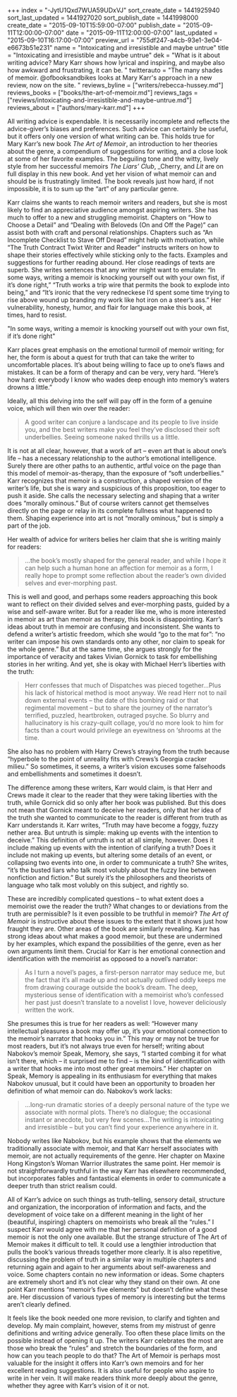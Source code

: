 +++
index = "-JytU1Qxd7WUA59UDxVJ"
sort_create_date = 1441925940
sort_last_updated = 1441927020
sort_publish_date = 1441998000
create_date = "2015-09-10T15:59:00-07:00"
publish_date = "2015-09-11T12:00:00-07:00"
date = "2015-09-11T12:00:00-07:00"
last_updated = "2015-09-10T16:17:00-07:00"
preview_url = "755df247-a4cb-93e1-3e04-e6673b51e231"
name = "Intoxicating and irresistible and maybe untrue"
title = "Intoxicating and irresistible and maybe untrue"
dek = "What is it about writing advice? Mary Karr shows how lyrical and inspiring, and maybe also how awkward and frustrating, it can be. "
twitterauto = "The many shades of memoir. @ofbooksandbikes looks at Mary Karr's approach in a new review, now on the site. "
reviews_byline = ["writers/rebecca-hussey.md"]
reviews_books = ["books/the-art-of-memoir.md"]
reviews_tags = ["reviews/intoxicating-and-irresistible-and-maybe-untrue.md"]
reviews_about = ["authors/mary-karr.md"]
+++

All writing advice is expendable. It is necessarily incomplete and reflects the advice-giver’s biases and preferences. Such advice can certainly be useful, but it offers only one version of what writing can be. This holds true for Mary Karr’s new book _The Art of Memoir_, an introduction to her theories about the genre, a compendium of suggestions for writing, and a close look at some of her favorite examples. The beguiling tone and the witty, lively style from her successful memoirs _The Liars’ Club_, _Cherry, and _Lit_ are on full display in this new book. And yet her vision of what memoir can and should be is frustratingly limited. The book reveals just how hard, if not impossible, it is to sum up the “art” of any particular genre.

Karr claims she wants to reach memoir writers and readers, but she is most likely to find an appreciative audience amongst aspiring writers. She has much to offer to a new and struggling memoirist. Chapters on “How to Choose a Detail” and “Dealing with Beloveds (On and Off the Page)” can assist both with craft and personal relationships. Chapters such as “An Incomplete Checklist to Stave Off Dread” might help with motivation, while “The Truth Contract Twixt Writer and Reader” instructs writers on how to shape their stories effectively while sticking only to the facts. Examples and suggestions for further reading abound. Her close readings of texts are superb. She writes sentences that any writer might want to emulate: “In some ways, writing a memoir is knocking yourself out with your own fist, if it’s done right,” “Truth works a trip wire that permits the book to explode into being,” and “It’s ironic that the very redneckese I’d spent some time trying to rise above wound up branding my work like hot iron on a steer’s ass.” Her vulnerability, honesty, humor, and flair for language make this book, at times, hard to resist.

<p class="pull-quote">"In some ways, writing a memoir is knocking yourself out with your own fist, if it’s done right"</p>

Karr places great emphasis on the emotional turmoil of memoir writing; for her, the form is about a quest for truth that can take the writer to uncomfortable places. It’s about being willing to face up to one’s flaws and mistakes. It can be a form of therapy and can be very, very hard. “Here’s how hard: everybody I know who wades deep enough into memory’s waters drowns a little.” 

Ideally, all this delving into the self will pay off in the form of a genuine voice, which will then win over the reader: 

<blockquote>A good writer can conjure a landscape and its people to live inside you, and the best writers make you feel they’ve disclosed their soft underbellies. Seeing someone naked thrills us a little.</blockquote>

It is not at all clear, however, that a work of art – even art that is about one’s life – has a necessary relationship to the author’s emotional intelligence. Surely there are other paths to an authentic, artful voice on the page than this model of memoir-as-therapy, than the exposure of “soft underbellies.” Karr recognizes that memoir is a construction, a shaped version of the writer’s life, but she is wary and suspicious of this proposition, too eager to push it aside. She calls the necessary selecting and shaping that a writer does “morally ominous.” But of course writers cannot get themselves directly on the page or relay in its complete fullness what happened to them. Shaping experience into art is not “morally ominous,” but is simply a part of the job.

Her wealth of advice for writers belies her claim that she is writing mainly for readers: 

<blockquote>…the book’s mostly shaped for the general reader, and while I hope it can help such a human hone an affection for memoir as a form, I really hope to prompt some reflection about the reader’s own divided selves and ever-morphing past.</blockquote>

This is well and good, and perhaps some readers approaching this book want to reflect on their divided selves and ever-morphing pasts, guided by a wise and self-aware writer. But for a reader like me, who is more interested in memoir as art than memoir as therapy, this book is disappointing. Karr’s ideas about truth in memoir are confusing and inconsistent. She wants to defend a writer’s artistic freedom, which she would “go to the mat for”: “no writer can impose his own standards onto any other, nor claim to speak for the whole genre.” But at the same time, she argues strongly for the importance of veracity and takes Vivian Gornick to task for embellishing stories in her writing. And yet, she is okay with Michael Herr’s liberties with the truth:

<blockquote>Herr confesses that much of Dispatches was pieced together…Plus his lack of historical method is moot anyway. We read Herr not to nail down external events – the date of this bombing raid or that regimental movement – but to share the journey of the narrator’s terrified, puzzled, heartbroken, outraged psyche. So blurry and hallucinatory is his crazy-quilt collage, you’d no more look to him for facts than a court would privilege an eyewitness on ‘shrooms at the time.</blockquote>

She also has no problem with Harry Crews’s straying from the truth because “hyperbole to the point of unreality fits with Crews’s Georgia cracker milieu.” So sometimes, it seems, a writer’s vision excuses some falsehoods and embellishments and sometimes it doesn’t. 

The difference among these writers, Karr would claim, is that Herr and Crews made it clear to the reader that they were taking liberties with the truth, while Gornick did so only after her book was published. But this does not mean that Gornick meant to deceive her readers, only that her idea of the truth she wanted to communicate to the reader is different from truth as Karr understands it. Karr writes, “Truth may have become a foggy, fuzzy nether area. But untruth is simple: making up events with the intention to deceive.” This definition of untruth is not at all simple, however. Does it include making up events with the intention of clarifying a truth? Does it include not making up events, but altering some details of an event, or collapsing two events into one, in order to communicate a truth? She writes, “it’s the busted liars who talk most volubly about the fuzzy line between nonfiction and fiction.” But surely it’s the philosophers and theorists of language who talk most volubly on this subject, and rightly so. 

These are incredibly complicated questions – to what extent does a memoirist owe the reader the truth? What changes to or deviations from the truth are permissible? Is it even possible to be truthful in memoir? _The Art of Memoir_ is instructive about these issues to the extent that it shows just how fraught they are. Other areas of the book are similarly revealing. Karr has strong ideas about what makes a good memoir, but these are undermined by her examples, which expand the possibilities of the genre, even as her own arguments limit them. Crucial for Karr is her emotional connection and identification with the memoirist as opposed to a novel’s narrator:

<blockquote>As I turn a novel’s pages, a first-person narrator may seduce me, but the fact that it’s all made up and not actually outlived oddly keeps me from drawing courage outside the book’s dream. The deep, mysterious sense of identification with a memoirist who’s confessed her past just doesn’t translate to a novelist I love, however deliciously written the work.</blockquote>

She presumes this is true for her readers as well: “However many intellectual pleasures a book may offer up, it’s your emotional connection to the memoir’s narrator that hooks you in.” This may or may not be true for most readers, but it’s not always true even for herself; writing about Nabokov’s memoir Speak, Memory, she says, “I started combing it for what isn’t there, which – it surprised me to find – is the kind of identification with a writer that hooks me into most other great memoirs.” Her chapter on Speak, Memory is appealing in its enthusiasm for everything that makes Nabokov unusual, but it could have been an opportunity to broaden her definition of what memoir can do. Nabokov’s work lacks:

<blockquote>…long-run dramatic stories of a deeply personal nature of the type we associate with normal plots. There’s no dialogue; the occasional instant or anecdote, but very few scenes…The writing is intoxicating and irresistible – but you can’t find your experience anywhere in it.</blockquote>

Nobody writes like Nabokov, but his example shows that the elements we traditionally associate with memoir, and that Karr herself associates with memoir, are not actually requirements of the genre. Her chapter on Maxine Hong Kingston’s Woman Warrior illustrates the same point. Her memoir is not straightforwardly truthful in the way Karr has elsewhere recommended, but incorporates fables and fantastical elements in order to communicate a deeper truth than strict realism could. 

All of Karr’s advice on such things as truth-telling, sensory detail, structure and organization, the incorporation of information and facts, and the development of voice take on a different meaning in the light of her (beautiful, inspiring) chapters on memoirists who break all the “rules.” I suspect Karr would agree with me that her personal definition of a good memoir is not the only one available. But the strange structure of The Art of Memoir makes it difficult to tell. It could use a lengthier introduction that pulls the book’s various threads together more clearly. It is also repetitive, discussing the problem of truth in a similar way in multiple chapters and returning again and again to her arguments about self-awareness and voice. Some chapters contain no new information or ideas. Some chapters are extremely short and it’s not clear why they stand on their own. At one point Karr mentions “memoir’s five elements” but doesn’t define what these are. Her discussion of various types of memory is interesting but the terms aren’t clearly defined. 

It feels like the book needed one more revision, to clarify and tighten and develop. My main complaint, however, stems from my mistrust of genre definitions and writing advice generally. Too often these place limits on the possible instead of opening it up. The writers Karr celebrates the most are those who break the “rules” and stretch the boundaries of the form, and how can you teach people to do that? The Art of Memoir is perhaps most valuable for the insight it offers into Karr’s own memoirs and for her excellent reading suggestions. It is also useful for people who aspire to write in her vein. It will make readers think more deeply about the genre, whether they agree with Karr’s vision of it or not. 